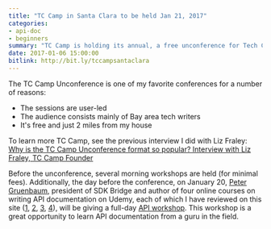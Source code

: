 ```yaml
---
title: "TC Camp in Santa Clara to be held Jan 21, 2017"
categories:
- api-doc
- beginners
summary: "TC Camp is holding its annual, a free unconference for Tech Comm on Jan. 21 in Santa Clara. TC Camp starts with morning workshops given by experts in the field for a nominal fee. The unconference follows, where attendees vote on the topics to be discussed. It is a great event for networking and exchanging ideas."
date: 2017-01-06 15:00:00
bitlink: http://bit.ly/tccampsantaclara
---
```


The TC Camp Unconference is one of my favorite conferences for a number of reasons:

* The sessions are user-led
* The audience consists mainly of Bay area tech writers
* It's free and just 2 miles from my house

To learn more TC Camp, see the previous interview I did with Liz Fraley: [Why is the TC Camp Unconference format so popular? Interview with Liz Fraley, TC Camp Founder](http://idratherbewriting.com/2016/01/06/tc-camp-unconference-interview-with-liz-fraley/)

Before the unconference, several morning workshops are held (for minimal fees). Additionally, the day before the conference, on January 20, [Peter Gruenbaum](https://www.udemy.com/user/petergruenbaum/), president of SDK Bridge and author of four online courses on writing API documentation on Udemy, each of which I have reviewed on this site ([1][1], [2][2], [3][3], [4][4]), will be giving a full-day [API workshop](http://www.tccamp.org/2016/12/api-workshop-tc-camp-west-2017/). This workshop is a great opportunity to learn API documentation from a guru in the field.


[4]: http://idratherbewriting.com/2016/11/13/review-of-coding-for-writers-peter-gruenbaum-udacity/

[3]: http://idratherbewriting.com/2016/02/08/third-api-course-from-peter-gruenbaum/

[2]: http://idratherbewriting.com/2015/07/24/udemy-course-on-api-technical-writing-part-two/

[1]: http://idratherbewriting.com/2015/05/22/api-technical-writing-course-on-udemy/